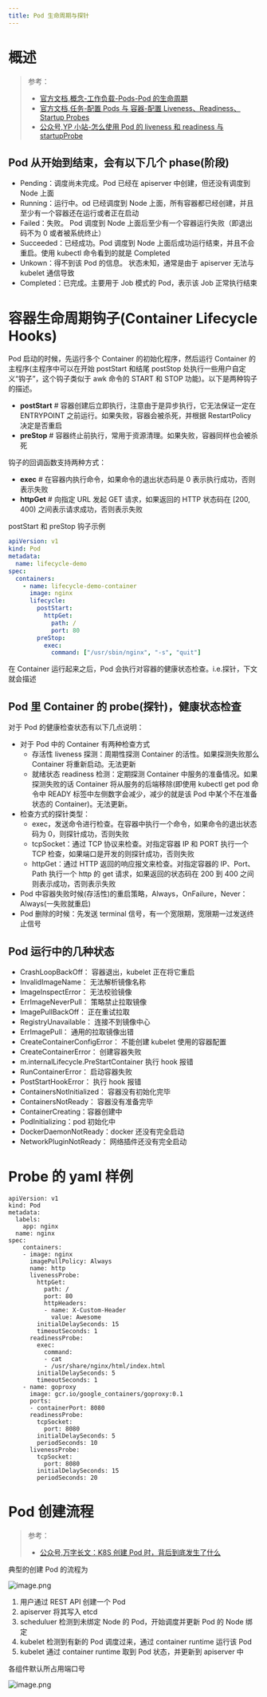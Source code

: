 ```yaml
---
title: Pod 生命周期与探针
---
```


# 概述

> 参考：
> - [官方文档,概念-工作负载-Pods-Pod 的生命周期](https://kubernetes.io/docs/concepts/workloads/pods/pod-lifecycle/)
> - [官方文档,任务-配置 Pods 与 容器-配置 Liveness、Readiness、Startup Probes](https://kubernetes.io/docs/tasks/configure-pod-container/configure-liveness-readiness-startup-probes/)
> - [公众号,YP 小站-怎么使用 Pod 的 liveness 和 readiness 与 startupProbe](https://mp.weixin.qq.com/s/jPkAj2C0ZNHbaSZRwTOk9g)

## Pod 从开始到结束，会有以下几个 phase(阶段)

- Pending：调度尚未完成。Pod 已经在 apiserver 中创建，但还没有调度到 Node 上面
- Running：运行中。od 已经调度到 Node 上面，所有容器都已经创建，并且至少有一个容器还在运行或者正在启动
- Failed：失败。 Pod 调度到 Node 上面后至少有一个容器运行失败（即退出码不为 0 或者被系统终止）
- Succeeded：已经成功。Pod 调度到 Node 上面后成功运行结束，并且不会重启。使用 kubectl 命令看到的就是 Completed
- Unkown：得不到该 Pod 的信息。 状态未知，通常是由于 apiserver 无法与 kubelet 通信导致
- Completed：已完成。主要用于 Job 模式的 Pod，表示该 Job 正常执行结束

# 容器生命周期钩子(Container Lifecycle Hooks)

Pod 启动的时候，先运行多个 Container 的初始化程序，然后运行 Container 的主程序(主程序中可以在开始 postStart 和结尾 postStop 处执行一些用户自定义“钩子”，这个钩子类似于 awk 命令的 START 和 STOP 功能)。以下是两种钩子的描述。

- **postStart** # 容器创建后立即执行，注意由于是异步执行，它无法保证一定在 ENTRYPOINT 之前运行。如果失败，容器会被杀死，并根据 RestartPolicy 决定是否重启
- **preStop** # 容器终止前执行，常用于资源清理。如果失败，容器同样也会被杀死

钩子的回调函数支持两种方式：

- **exec** # 在容器内执行命令，如果命令的退出状态码是 0 表示执行成功，否则表示失败
- **httpGet** # 向指定 URL 发起 GET 请求，如果返回的 HTTP 状态码在 \[200, 400) 之间表示请求成功，否则表示失败

postStart 和 preStop 钩子示例

```yaml
apiVersion: v1
kind: Pod
metadata:
  name: lifecycle-demo
spec:
  containers:
    - name: lifecycle-demo-container
      image: nginx
      lifecycle:
        postStart:
          httpGet:
            path: /
            port: 80
        preStop:
          exec:
            command: ["/usr/sbin/nginx", "-s", "quit"]
```

在 Container 运行起来之后，Pod 会执行对容器的健康状态检查。i.e.探针，下文就会描述

## Pod 里 Container 的 probe(探针)，健康状态检查

对于 Pod 的健康检查状态有以下几点说明：

- 对于 Pod 中的 Container 有两种检查方式
   - 存活性 liveness 探测：周期性探测 Container 的活性。如果探测失败那么 Container 将重新启动。无法更新
   - 就绪状态 readiness 检测：定期探测 Container 中服务的准备情况。如果探测失败的话 Container 将从服务的后端移除(即使用 kubectl get pod 命令中 READY 标签中左侧数字会减少，减少的就是该 Pod 中某个不在准备状态的 Container)。无法更新。
- 检查方式的探针类型：
   - exec，发送命令进行检查。在容器中执行一个命令，如果命令的退出状态码为 0，则探针成功，否则失败
   - tcpSocket：通过 TCP 协议来检查。对指定容器 IP 和 PORT 执行一个 TCP 检查，如果端口是开发的则探针成功，否则失败
   - httpGet：通过 HTTP 返回的响应报文来检查。对指定容器的 IP、Port、Path 执行一个 http 的 get 请求，如果返回的状态码在 200 到 400 之间则表示成功，否则表示失败
- Pod 中容器失败时候(存活性)的重启策略，Always，OnFailure，Never：Always(一失败就重启)
- Pod 删除的时候：先发送 terminal 信号，有一个宽限期，宽限期一过发送终止信号

## Pod 运行中的几种状态

- CrashLoopBackOff： 容器退出，kubelet 正在将它重启
- InvalidImageName： 无法解析镜像名称
- ImageInspectError： 无法校验镜像
- ErrImageNeverPull： 策略禁止拉取镜像
- ImagePullBackOff： 正在重试拉取
- RegistryUnavailable： 连接不到镜像中心
- ErrImagePull： 通用的拉取镜像出错
- CreateContainerConfigError： 不能创建 kubelet 使用的容器配置
- CreateContainerError： 创建容器失败
- m.internalLifecycle.PreStartContainer 执行 hook 报错
- RunContainerError： 启动容器失败
- PostStartHookError： 执行 hook 报错
- ContainersNotInitialized： 容器没有初始化完毕
- ContainersNotReady： 容器没有准备完毕
- ContainerCreating：容器创建中
- PodInitializing：pod 初始化中
- DockerDaemonNotReady：docker 还没有完全启动
- NetworkPluginNotReady： 网络插件还没有完全启动

# Probe 的 yaml 样例

    apiVersion: v1
    kind: Pod
    metadata:
      labels:
        app: nginx
      name: nginx
    spec:
        containers:
        - image: nginx
          imagePullPolicy: Always
          name: http
          livenessProbe:
            httpGet:
              path: /
              port: 80
              httpHeaders:
              - name: X-Custom-Header
                value: Awesome
            initialDelaySeconds: 15
            timeoutSeconds: 1
          readinessProbe:
            exec:
              command:
              - cat
              - /usr/share/nginx/html/index.html
            initialDelaySeconds: 5
            timeoutSeconds: 1
        - name: goproxy
          image: gcr.io/google_containers/goproxy:0.1
          ports:
          - containerPort: 8080
          readinessProbe:
            tcpSocket:
              port: 8080
            initialDelaySeconds: 5
            periodSeconds: 10
          livenessProbe:
            tcpSocket:
              port: 8080
            initialDelaySeconds: 15
            periodSeconds: 20

# Pod 创建流程

> 参考：
> - [公众号,万字长文：K8S 创建 Pod 时，背后到底发生了什么](https://mp.weixin.qq.com/s/HjoU_RKBQKPCQPEQZ_fBNA)

典型的创建 Pod 的流程为

![image.png](https://notes-learning.oss-cn-beijing.aliyuncs.com/zhow5n/1616119512783-67ed1273-0291-4462-8535-1ea845b176f1.png)

1. 用户通过 REST API 创建一个 Pod
2. apiserver 将其写入 etcd
3. scheduluer 检测到未绑定 Node 的 Pod，开始调度并更新 Pod 的 Node 绑定
4. kubelet 检测到有新的 Pod 调度过来，通过 container runtime 运行该 Pod
5. kubelet 通过 container runtime 取到 Pod 状态，并更新到 apiserver 中

各组件默认所占用端口号

![image.png](https://notes-learning.oss-cn-beijing.aliyuncs.com/zhow5n/1616119523444-d2794850-3f4c-41c8-8f75-e168a8825177.png)

